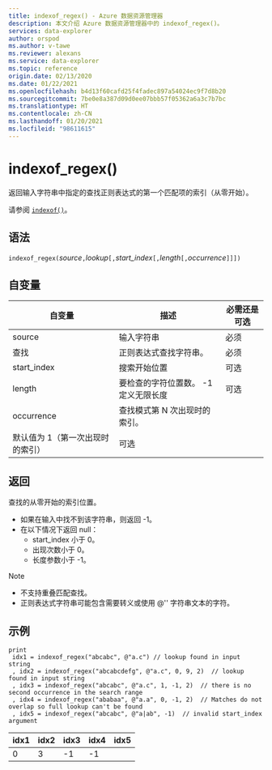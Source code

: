 ```yaml
---
title: indexof_regex() - Azure 数据资源管理器
description: 本文介绍 Azure 数据资源管理器中的 indexof_regex()。
services: data-explorer
author: orspod
ms.author: v-tawe
ms.reviewer: alexans
ms.service: data-explorer
ms.topic: reference
origin.date: 02/13/2020
ms.date: 01/22/2021
ms.openlocfilehash: b4d13f60cafd25f4fadec897a54024ec9f7d8b20
ms.sourcegitcommit: 7be0e8a387d09d0ee07bbb57f05362a6a3c7b7bc
ms.translationtype: HT
ms.contentlocale: zh-CN
ms.lasthandoff: 01/20/2021
ms.locfileid: "98611615"
---
```

# <a name="indexof_regex"></a>indexof_regex()

返回输入字符串中指定的查找正则表达式的第一个匹配项的索引（从零开始）。

请参阅 [`indexof()`](indexoffunction.md)。

## <a name="syntax"></a>语法

`indexof_regex(`*source*`,`*lookup*`[,`*start_index*`[,`*length*`[,`*occurrence*`]]])`

## <a name="arguments"></a>自变量

|自变量     | 描述                                     |必需还是可选|
|--------------|-------------------------------------------------|--------------------|
|source        | 输入字符串                                    |必须            |
|查找        | 正则表达式查找字符串。               |必须            |
|start_index   | 搜索开始位置                           |可选            |
|length        | 要检查的字符位置数。 -1 定义无限长度 |可选            |
|occurrence    | 查找模式第 N 次出现时的索引。 
                 默认值为 1（第一次出现时的索引） |可选            |

## <a name="returns"></a>返回

查找的从零开始的索引位置。

* 如果在输入中找不到该字符串，则返回 -1。
* 在以下情况下返回 null：
     * start_index 小于 0。
     * 出现次数小于 0。
     * 长度参数小于 -1。

> [!NOTE]
- 不支持重叠匹配查找。
- 正则表达式字符串可能包含需要转义或使用 @'' 字符串文本的字符。

## <a name="examples"></a>示例

```kusto
print
 idx1 = indexof_regex("abcabc", @"a.c") // lookup found in input string
 , idx2 = indexof_regex("abcabcdefg", @"a.c", 0, 9, 2)  // lookup found in input string
 , idx3 = indexof_regex("abcabc", @"a.c", 1, -1, 2)  // there is no second occurrence in the search range
 , idx4 = indexof_regex("ababaa", @"a.a", 0, -1, 2)  // Matches do not overlap so full lookup can't be found
 , idx5 = indexof_regex("abcabc", @"a|ab", -1)  // invalid start_index argument
```

|idx1|idx2|idx3|idx4|idx5|
|----|----|----|----|----|
|0   |3   |-1  |-1  |    |
